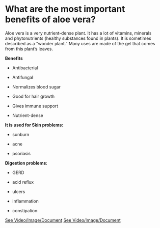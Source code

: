 # What are the most important benefits of aloe vera?

Aloe vera is a very nutrient-dense plant. It has a lot of vitamins, minerals and phytonutrients (healthy substances found in plants). It is sometimes described as a “wonder plant.” Many uses are made of the gel that comes from this plant’s leaves.

**Benefits**

- Antibacterial

- Antifungal

- Normalizes blood sugar

- Good for hair growth

- Gives immune support

- Nutrient-dense

**It is used for Skin problems:**

- sunburn

- acne

- psoriasis

**Digestion problems:**

- GERD

- acid reflux

- ulcers

- inflammation

- constipation

 [See Video/Image/Document](https://hls-player.drberg.com/asset?path=migrated-assets/the-health-benefits-of-aloe-vera-aloe-vera-for-skin-and-digestion-drberg)  [See Video/Image/Document](https://hls-player.drberg.com/asset?path=migrated-assets/the-health-benefits-of-aloe-vera-aloe-vera-for-skin-and-digestion-drberg)
